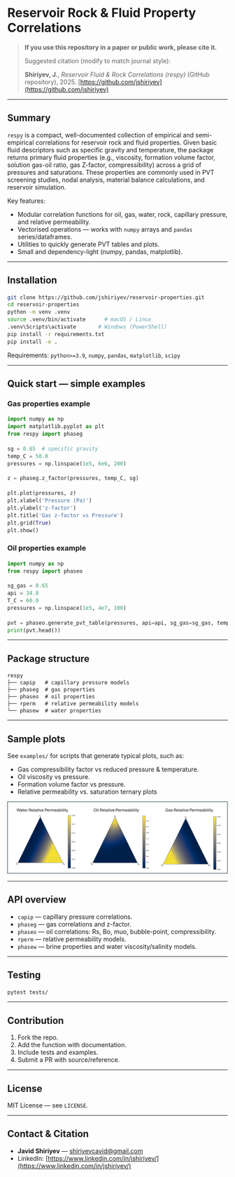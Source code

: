 # Reservoir Rock & Fluid Property Correlations

> **If you use this repository in a paper or public work, please cite it.**
>
> Suggested citation (modify to match journal style):
>
> **Shiriyev, J.**, *Reservoir Fluid & Rock Correlations (respy)* (GitHub repository), 2025. [https://github.com/jshiriyev](https://github.com/jshiriyev)

---

## Summary

`respy` is a compact, well-documented collection of empirical and semi-empirical correlations for reservoir rock and fluid properties. Given basic fluid descriptors such as specific gravity and temperature, the package returns primary fluid properties (e.g., viscosity, formation volume factor, solution gas-oil ratio, gas Z-factor, compressibility) across a grid of pressures and saturations. These properties are commonly used in PVT screening studies, nodal analysis, material balance calculations, and reservoir simulation.

Key features:

* Modular correlation functions for oil, gas, water, rock, capillary pressure, and relative permeability.
* Vectorised operations — works with `numpy` arrays and `pandas` series/dataframes.
* Utilities to quickly generate PVT tables and plots.
* Small and dependency-light (numpy, pandas, matplotlib).

---

## Installation

```bash
git clone https://github.com/jshiriyev/reservoir-properties.git
cd reservoir-properties
python -m venv .venv
source .venv/bin/activate      # macOS / Linux
.venv\Scripts\activate       # Windows (PowerShell)
pip install -r requirements.txt
pip install -e .
```

Requirements: `python>=3.9`, `numpy`, `pandas`, `matplotlib`, `scipy`

---

## Quick start — simple examples

### Gas properties example

```python
import numpy as np
import matplotlib.pyplot as plt
from respy import phaseg

sg = 0.65  # specific gravity
temp_C = 50.0
pressures = np.linspace(1e5, 6e6, 200)

z = phaseg.z_factor(pressures, temp_C, sg)

plt.plot(pressures, z)
plt.xlabel('Pressure (Pa)')
plt.ylabel('z-factor')
plt.title('Gas z-factor vs Pressure')
plt.grid(True)
plt.show()
```

### Oil properties example

```python
import numpy as np
from respy import phaseo

sg_gas = 0.65
api = 34.0
T_C = 60.0
pressures = np.linspace(1e5, 4e7, 100)

pvt = phaseo.generate_pvt_table(pressures, api=api, sg_gas=sg_gas, temp_C=T_C)
print(pvt.head())
```

---

## Package structure

```
respy
├── capip   # capillary pressure models
├── phaseg  # gas properties
├── phaseo  # oil properties
├── rperm   # relative permeability models
└── phasew  # water properties
```

---

## Sample plots

See `examples/` for scripts that generate typical plots, such as:

* Gas compressibility factor vs reduced pressure & temperature.
* Oil viscosity vs pressure.
* Formation volume factor vs pressure.
* Relative permeability vs. saturation ternary plots

<img src="img/relative_permeabilities.png">

---

## API overview

* `capip` — capillary pressure correlations.
* `phaseg` — gas correlations and z-factor.
* `phaseo` — oil correlations: Rs, Bo, muo, bubble-point, compressibility.
* `rperm` — relative permeability models.
* `phasew` — brine properties and water viscosity/salinity models.

---

## Testing

```bash
pytest tests/
```

---

## Contribution

1. Fork the repo.
2. Add the function with documentation.
3. Include tests and examples.
4. Submit a PR with source/reference.

---

## License

MIT License — see `LICENSE`.

---

## Contact & Citation

* **Javid Shiriyev** — [shiriyevcavid@gmail.com](mailto:shiriyevcavid@gmail.com)
* LinkedIn: [https://www.linkedin.com/in/jshiriyev/](https://www.linkedin.com/in/jshiriyev/)
